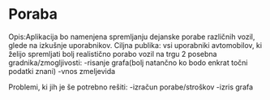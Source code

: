 # Poraba
Opis:Aplikacija bo namenjena spremljanju dejanske porabe različnih vozil, glede na izkušnje uporabnikov.
Ciljna publika: vsi uporabniki avtomobilov, ki želijo spremljati bolj realistično porabo vozil na trgu
2 posebna gradnika/zmogljivosti:
  -risanje grafa(bolj natančno ko bodo enkrat točni podatki znani)
  -vnos zmeljevida
  
Problemi, ki jih je še potrebno rešiti:
  -izračun porabe/stroškov
  -izris grafa
  
